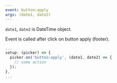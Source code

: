 ```yaml
---
event: button:apply
args: (date1, date2)
---
```


`date1`, `date2` is DateTime object. 

Event is called after click on button apply (footer).

```js
...
setup: (picker) => {
  picker.on('button:apply', (date1, date2) => {
    // some action
  });
},
...
```